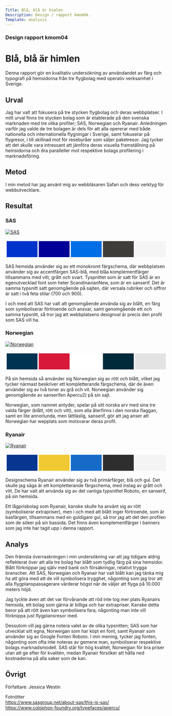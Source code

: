 ```yaml
---
Title: Blå, blå är himlen
Description: Design / rapport kmom04.
Template: analysis
---
```

### Design rapport kmom04

Blå, blå är himlen
=======================

Denna rapport gör en kvalitativ undersökning av användandet av färg och typografi på hemsidorna från tre flygbolag med operativ verksamhet i Sverige.

Urval
-----------------------

Jag har valt att fokusera på tre stycken flygbolag och deras webbplatser. I mitt urval finns tre stycken bolag som är etablerade på den svenska marknaden med tre olika profiler; SAS, Norwegian och Ryanair. Anledningen varför jag valde de tre bolagen är dels för att alla opererar med både nationella och internationella flygningar i Sverige, samt fokuserar på flygresor, i till skillnad mot för resebyråer som säljer paketresor. Jag tycker att det skulle vara intressant att jämföra deras visuella framställning på hemsidorna och dra paralleller mot respektive bolags profilering i marknadsföring. 


Metod
-----------------------

I min metod har jag använt mig av webbläsaren Safari och dess verktyg för webbutvecklare.


Resultat
-----------------------


### SAS
<div class="img-right">
    <a href="https://www.sas.se/" target="_blank">
    <img src="%base_url%?image/sas.png" alt="SAS">
    </a>
</div>

<table style="border-spacing: 4px; border-collapse: separate">
<tr>
<td style="height: 50px; width: 200px; background-color: #0033CC">
<td style="height: 50px; width: 200px; background-color: #000098">
<td style="height: 50px; width: 200px; background-color: #006EE6">
<td style="height: 50px; width: 200px; background-color: #3F3D3A">
<td style="height: 50px; width: 200px; background-color: #F5F5F5">
</tr>
</table>  

SAS hemsida använder sig av ett monokromt färgschema, där webbplatsen använder sig av accentfärgen SAS-blå, med blåa komplementfärger tillsammans med vitt, grått och svart. Tyspnittet som är satt för SAS är en egenutvecklad font som heter ScandinavianNew, som är en sanserif. Det är samma typsnitt satt genomgående på sajten, där versala rubriker och siffror är satt i två feta stilar (700 och 900). 

I och med att SAS har valt att genomgående använda sig av blått, en färg som symboliserar förtroende och ansvar, samt genomgående ett och samma typsnitt, så tror jag att webbplatsens designval är precis den profil som SAS vill ha. 


### Norwegian
<div class="img-right">
    <a href="https://www.norwegian.com/se/" target="_blank">
    <img src="%base_url%?image/norwegian.png" alt="Norwegian">
    </a>
</div>

<table style="border-spacing: 4px; border-collapse: separate">
<tr>
<td style="height: 50px; width: 200px; background-color: #003251">
<td style="height: 50px; width: 200px; background-color: #d81939">
<td style="height: 50px; width: 200px; background-color: #ffffff">
<td style="height: 50px; width: 200px; background-color: #002a3a">
<td style="height: 50px; width: 200px; background-color: #e3e3e3">
</tr>
</table>

På sin hemsida så använder sig Norwegian sig av rött och blått, vilket jag tycker närmast beskriver ett kompletterande färgschema, där de även använder sig av två toner av grå och vit. Norwegian använder sig genomgående av sanserifen Apercu2) på sin sajt. 

Norwegian, som namnet antyder, spelar på sitt norska arv med sina tre valda färger (blått, rött och vitt), som alla återfinns i den norska flaggan, samt en lite annorlunda, men lättläslig, sanserif, gör att jag anser att Norwegian har wepplats som motsvarar deras profil. 


### Ryanair
<div class="img-right">
    <a href="https://www.ryanair.com/se/sv" target="_blank">
    <img src="%base_url%?image/ryanair.png" alt="Ryanair">
    </a>
</div>
<table style="border-spacing: 4px; border-collapse: separate">
<tr>
<td style="height: 50px; width: 200px; background-color: #073590">
<td style="height: 50px; width: 200px; background-color: #f1c933">
<td style="height: 50px; width: 200px; background-color: #166BC8">
<td style="height: 50px; width: 200px; background-color: #2E2E2E">
<td style="height: 50px; width: 200px; background-color: #f4f4f4">
</tr>
</table>

Designschema
Ryanair använder sig av två primärfärger, blå och gul. Det skulle jag säga är ett kompletterande färgschema, med inslag av grått och vitt. De har valt att använda sig av det vanliga typsnittet Roboto, en sanserif, på sin hemsida. 

Ett lågprisbolag som Ryanair, kanske skulle ha använt sig av rött (symboliserar extrapriser), men i och med att blått inger förtroende, som är basfärgen, tillsammans med en guldigare gul, så tror jag att det den profilen som de söker på sin bassida. Det finns även komplementfärger i banners som jag inte har tagit upp i denna rapport. 


Analys
-----------------------

Den främsta överraskningen i min undersökning var att jag tidigare aldrig reflekterat över att alla tre bolag har blått som tydlig färg på sina hemsidor. Blått förknippar jag själv med bank och försäkringar, relativt trygga branscher. Att SAS, Norwegian och Ryanair har valt blått kan jag tänka mig ha att göra med att de vill symbolisera trygghet, någonting som jag tror att alla flygplanspassagerare värderar högst när de väljer att flyga på 10.000 meters höjd. 

Jag tyckte även att det var förvånande att röd inte tog mer plats Ryanairs hemsida, ett bolag som gärna är billiga och har extrapriser. Kanske detta beror på att rött även kan symbolisera fara, någonting man inte vill förknippa just flygplansresor med. 

Dessutom vill jag gärna notera valet av de olika typsnitten; SAS som har utvecklat sitt egna, Norweigan som har köpt en font, samt Ryanair som använder sig av Google Fonten Roboto. I min mening, tycker jag fonten, någonting som ofta inte noteras av gemene man, symboliserar respektive bolags marknadsmodell. SAS står för hög kvalitét, Norwegian för bra priser utan att ge efter för kvalitén, medan Ryanair försöker att hålla ned kostnaderna på alla saker som de kan. 


Övrigt
-----------------------
Författare:
Jessica Westin 

Fotnötter   
https://www.sasgroup.net/about-sas/this-is-sas/   
https://www.colophon-foundry.org/typefaces/apercu/    